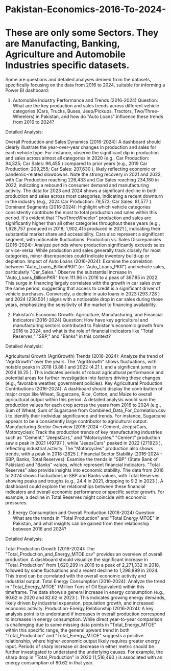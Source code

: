 # Pakistan-Economics-2016-To-2024-
# These are only some Sectors. They are Manufacting, Banking, Agriculture and Automobile Industries specific datasets.


Some are questions and detailed analyses derived from the datasets, specifically focusing on the data from 2016 to 2024, suitable for informing a Power BI dashboard:


1. Automobile Industry Performance and Trends (2016-2024)
Question: What are the key production and sales trends across different vehicle categories (Cars, Trucks, Buses, Jeep/Pickups, Tractors, Two/Three-Wheelers) in Pakistan, and how do "Auto Loans" influence these trends from 2016 to 2024?

Detailed Analysis:

Overall Production and Sales Dynamics (2016-2024): A dashboard should clearly illustrate the year-over-year changes in production and sales for each vehicle type. For instance, observe the significant dip in production and sales across almost all categories in 2020 (e.g., Car Production: 94,325; Car Sales: 96,455 ) compared to prior years (e.g., 2019 Car Production: 209,255; Car Sales: 207,630 ), likely reflecting economic or pandemic-related slowdowns. Note the strong recovery in 2021 and 2022, with Car Production reaching 226,433  and Car Sales reaching 234,180  in 2022, indicating a rebound in consumer demand and manufacturing activity. The data for 2023 and 2024 shows a significant decline in both production and sales across most categories, indicating a recent downturn in the industry (e.g., 2024 Car Production: 79,573; Car Sales: 81,577 ).
Dominant Segments (2016-2024): Highlight which vehicle categories consistently contribute the most to total production and sales within this period. It's evident that "TwoThreeWheeler" production and sales are significantly higher than all other categories throughout these years (e.g., 1,928,757 produced in 2018; 1,902,415 produced in 2021 ), indicating their substantial market share and accessibility. Cars also represent a significant segment, with noticeable fluctuations.
Production vs. Sales Discrepancies (2016-2024): Analyze periods where production significantly exceeds sales or vice-versa. While production and sales generally track closely for most categories, minor discrepancies could indicate inventory build-up or depletion.
Impact of Auto Loans (2016-2024): Examine the correlation between "Auto_Loans_BillionPKR" (or "Auto_Loans_PKR") and vehicle sales, particularly "Car_Sales." Observe the substantial increase in "Auto_Loans_BillionPKR" from 111.96 in 2016  to a peak of 367.85 in 2022. This surge in financing largely correlates with the growth in car sales over the same period, suggesting that access to credit is a significant driver of vehicle purchases. Conversely, a decline in auto loans in 2023 (293.728 ) and 2024 (230.501 ) aligns with a noticeable drop in car sales during those years, emphasizing the sensitivity of the market to financing availability.


2. Pakistan's Economic Growth: Agriculture, Manufacturing, and Financial Indicators (2016-2024)
Question: How have key agricultural and manufacturing sectors contributed to Pakistan's economic growth from 2016 to 2024, and what is the role of financial indicators like "Total Reserves," "SBP," and "Banks" in this context?

Detailed Analysis:

Agricultural Growth (AgriGrowth) Trends (2016-2024): Analyze the trend of "AgriGrowth" over the years. The "AgriGrowth" shows fluctuations, with notable peaks in 2018 (3.88 ) and 2022 (4.21 ), and a significant jump in 2024 (6.25 ). This indicates periods of robust agricultural performance and potential areas for further investigation into factors driving these changes (e.g., favorable weather, government policies).
Key Agricultural Production Contributions (2016-2024): A dashboard should display the contribution of major crops like Wheat, Sugarcane, Rice, Cotton, and Maize to overall agricultural output within this period. A detailed analysis would sum the production values for each crop across the years from 2016 to 2024 (e.g., Sum of Wheat, Sum of Sugarcane from Combined_Data_For_Correlation.csv ) to identify their individual significance and trends. For instance, Sugarcane appears to be a consistently large contributor to agricultural output.
Manufacturing Sector Overview (2016-2024 - Cement, Jeeps/Cars, Motorcycles): Track the production trends of key manufacturing industries such as "Cement," "JeepsCars," and "Motorcycles." "Cement" production saw a peak in 2021 (49797 ), while "JeepsCars" peaked in 2022 (271923 ), reflecting industrial activity. The "Motorcycles" production also shows trends, with a peak in 2018 (2825 ).
Financial Sector Stability (2016-2024 - SBP, Banks, Total Reserves): Examine the trends in "SBP" (State Bank of Pakistan) and "Banks" values, which represent financial indicators. "Total Reserves" also provide insights into economic stability. The data from 2016 to 2024 shows fluctuations in SBP and Banks values, with Total Reserves showing peaks and troughs (e.g., 24.4 in 2021, dropping to 9.2 in 2023 ). A dashboard could explore the relationships between these financial indicators and overall economic performance or specific sector growth. For example, a decline in Total Reserves might coincide with economic pressures.


3. Energy Consumption and Overall Production (2016-2024)
Question: What are the trends in "Total Production" and "Total Energy MTOE" in Pakistan, and what insights can be gained from their relationship between 2016 and 2024?

Detailed Analysis:

Total Production Growth (2016-2024): The "Total_Production_and_Energy_MTOE.csv" provides an overview of overall production. A dashboard should visualize the significant increase in "Total_Production" from 1,620,299 in 2016  to a peak of 2,271,332 in 2018, followed by some fluctuations and a recent decline to 1,298,899 in 2024. This trend can be correlated with the overall economic activity and industrial output.
Total Energy Consumption (2016-2024): Analyze the trend in "Total_Energy_MTOE" (Million Tons of Oil Equivalent) within this timeframe. The data shows a general increase in energy consumption (e.g., 80.62 in 2020  and 82.62 in 2023 ). This indicates growing energy demands, likely driven by industrial expansion, population growth, and increased economic activity.
Production-Energy Relationship (2016-2024): A key analysis point is to understand if increases in overall production correspond to increases in energy consumption. While direct year-to-year comparison is challenging due to some missing data points in "Total_Energy_MTOE" within this specific range, the general upward trend in both "Total_Production" and "Total_Energy_MTOE" suggests a positive relationship, where higher economic output likely requires greater energy input. Periods of sharp increase or decrease in either metric should be further investigated to understand the underlying causes. For example, the sharp drop in "Total_Production" in 2020 (1,516,460 ) is associated with an energy consumption of 80.62  in that year.
